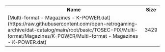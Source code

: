<table>
<tr><th>Name</th><th>Size</th></tr>
<tr><td>
[Multi-format - Magazines - K-POWER.dat](https://raw.githubusercontent.com/open-retrogaming-archive/dat-catalog/main/root/basic/TOSEC-PIX/Multi-format/Magazines/K-POWER/Multi-format - Magazines - K-POWER.dat)
</td><td>3429</td></tr>
</table>
